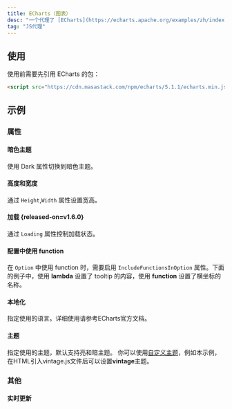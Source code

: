 ```yaml
---
title: ECharts（图表）
desc: "一个代理了 [ECharts](https://echarts.apache.org/examples/zh/index.html) 的组件"
tag: "JS代理"
---
```


## 使用

使用前需要先引用 ECharts 的包：

```html 
<script src="https://cdn.masastack.com/npm/echarts/5.1.1/echarts.min.js"></script>
```

<masa-example file="Examples.components.echarts.Usage"></masa-example>

## 示例

### 属性

#### 暗色主题

使用 Dark 属性切换到暗色主题。

<masa-example file="Examples.components.echarts.Dark"></masa-example>

#### 高度和宽度

通过 `Height`,`Width` 属性设置宽高。

<masa-example file="Examples.components.echarts.HeightAndWidth"></masa-example>

#### 加载 {released-on=v1.6.0}

通过 `Loading` 属性控制加载状态。

<masa-example file="Examples.components.echarts.Loading"></masa-example>

#### 配置中使用 function

在 `Option` 中使用 function 时，需要启用 `IncludeFunctionsInOption` 属性。下面的例子中，使用 **lambda** 设置了 tooltip 的内容，使用 **function** 设置了横坐标的名称。

<masa-example file="Examples.components.echarts.IncludeFunctionsInOption"></masa-example>

#### 本地化

指定使用的语言。详细使用请参考ECharts官方文档。

<masa-example file="Examples.components.echarts.Locale"></masa-example>

#### 主题

指定使用的主题，默认支持亮和暗主题。 你可以使用[自定义主题](https://echarts.apache.org/handbook/zh/concepts/style/#%E9%A2%9C%E8%89%B2%E4%B8%BB%E9%A2%98%EF%BC%88theme%EF%BC%89)，例如本示例，在HTML引入vintage.js文件后可以设置**vintage**主题。

<masa-example file="Examples.components.echarts.Theme"></masa-example>

### 其他

#### 实时更新

<masa-example file="Examples.components.echarts.LiveUpdate"></masa-example>
